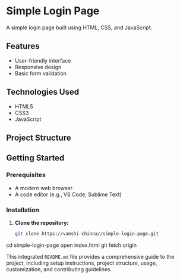# Simple Login Page

A simple login page built using HTML, CSS, and JavaScript.

## Features

- User-friendly interface
- Responsive design
- Basic form validation

## Technologies Used

- HTML5
- CSS3
- JavaScript

## Project Structure


## Getting Started

### Prerequisites

- A modern web browser
- A code editor (e.g., VS Code, Sublime Text)

### Installation

1. **Clone the repository:**

   ```sh
   git clone https://vamshi-chinna//simple-login-page.git

cd simple-login-page
open index.html
git fetch origin

This integrated `README.md` file provides a comprehensive guide to the project, including setup instructions, project structure, usage, customization, and contributing guidelines.


